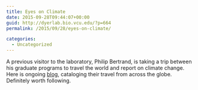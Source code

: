 ```yaml
---
title: Eyes on Climate
date: 2015-09-28T09:44:07+00:00
guid: http://dyerlab.bio.vcu.edu/?p=664
permalink: /2015/09/28/eyes-on-climate/

categories:
  - Uncategorized
---
```

A previous visitor to the laboratory, Philip Bertrand, is taking a trip between his graduate programs to travel the world and report on climate change.  Here is ongoing [blog](http://www.eyesonclimate.org/), cataloging their travel from across the globe.  Definitely worth following.
